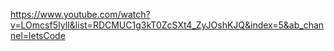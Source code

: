 https://www.youtube.com/watch?v=LOmcsf5IylI&list=RDCMUC1g3kT0ZcSXt4_ZyJOshKJQ&index=5&ab_channel=letsCode